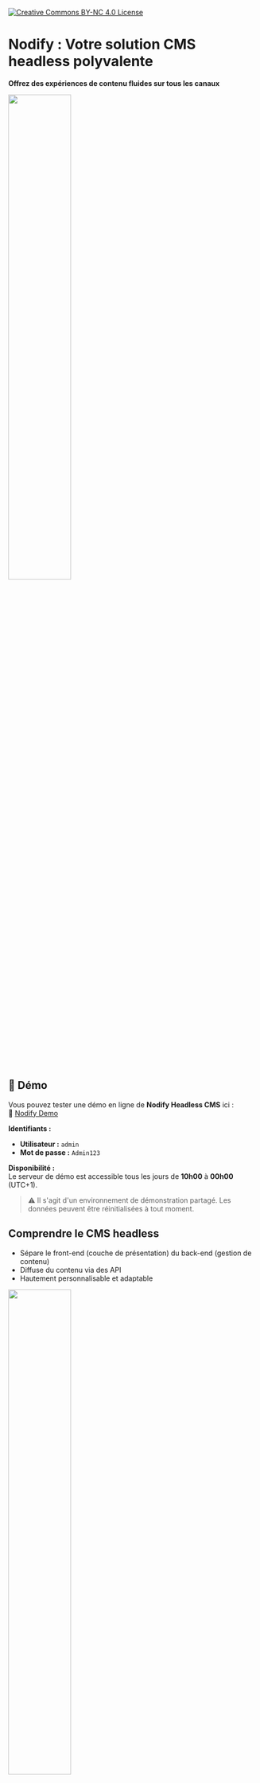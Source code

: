 [![Creative Commons BY-NC 4.0 License](assets/pictures/by-nc.png)](https://creativecommons.org/licenses/by-nc/4.0/)
# Nodify : Votre solution CMS headless polyvalente

**Offrez des expériences de contenu fluides sur tous les canaux**

<img src="assets/pictures/nodify_transparent.png" width="50%"/>

## 🚀 Démo

Vous pouvez tester une démo en ligne de **Nodify Headless CMS** ici :  
🔗 [Nodify Demo](https://azirar.ovh:7822)

**Identifiants :**
- **Utilisateur :** `admin`
- **Mot de passe :** `Admin123`

**Disponibilité :**  
Le serveur de démo est accessible tous les jours de **10h00** à **00h00** (UTC+1).

> ⚠️ Il s'agit d'un environnement de démonstration partagé. Les données peuvent être réinitialisées à tout moment.


## Comprendre le CMS headless

* Sépare le front-end (couche de présentation) du back-end (gestion de contenu)
* Diffuse du contenu via des API
* Hautement personnalisable et adaptable

<img src="assets/pictures/headless-cms.png" width="50%"/>

## Pourquoi choisir Nodify ?

* **Multilingue :** Créez et gérez du contenu dans plusieurs langues.
* **Multicanal :** Diffusez du contenu sur n'importe quel appareil ou plateforme.
* **Hautement personnalisable :** Adaptez le CMS à vos besoins spécifiques.
* **Évolutif :** Gérez facilement des volumes de contenu croissants.
* **Convivial pour les développeurs :** API robustes et intégrations.

<img src="assets/pictures/why-nodify.png" width="50%"/>

## Diffusez du contenu partout et à tout moment

* Sites web
* Applications mobiles
* Appareils IoT
* Réseaux sociaux
* Assistants vocaux

<img src="assets/pictures/nodify-iot.png" width="50%"/>

## Flexibilité et personnalisation

* Modèles de contenu personnalisables : définissez vos propres structures de contenu.
* API flexibles : intégrez-vous à votre pile technologique existante.
* Extensible avec des plugins : ajoutez de nouvelles fonctionnalités au besoin.

<img src="assets/pictures/nodify-flexibility.png" width="50%"/>

## Créez des expériences de contenu mondiales

* Traduisez facilement le contenu : gérez plusieurs versions linguistiques.
* Personnalisez le contenu par région : ciblez des publics spécifiques.
* Gérez des exigences multilingues complexes : prenez en charge divers systèmes d'écriture et dialectes.

<img src="assets/pictures/nodify-experience.png" width="50%"/>

## Donnez les moyens à votre équipe de développement

* API robustes : API RESTful pour une intégration transparente.
* Webhooks : déclenchez des actions en fonction d'événements.
* Contrôle de version : suivez les changements et collaborez efficacement.

<img src="assets/pictures/nodify-api.png" width="50%"/>

## Votre contenu, à votre façon

* Résumé des principaux avantages
* Appel à l'action : Essayez Nodify dès aujourd'hui

## Installation
[INSTALLATION.md](assets/INSTALLATION.md)

   
## License
Nodify est sous licence Creative Commons Attribution-NonCommercial 4.0 International **(CC BY-NC 4.0)**

Ce projet est sous licence Creative Commons BY-NC 4.0.

**Vous êtes libre de :**

* Partager — Copier et redistribuer le logiciel sur tout support ou format.
* Adapter — Remixer, transformer et créer à partir du logiciel.

**Mais sous les conditions suivantes :**

* Pas d'utilisation commerciale — Vous ne pouvez pas utiliser ce logiciel à des fins commerciales.
* Attribution — Vous devez créditer l'auteur de manière appropriée, fournir un lien vers la licence et indiquer si des modifications ont été effectuées.

Consultez la licence complète ici : https://creativecommons.org/licenses/by-nc/4.0/

<img src="assets/pictures/nodify_transparent.png" width="50%"/>
